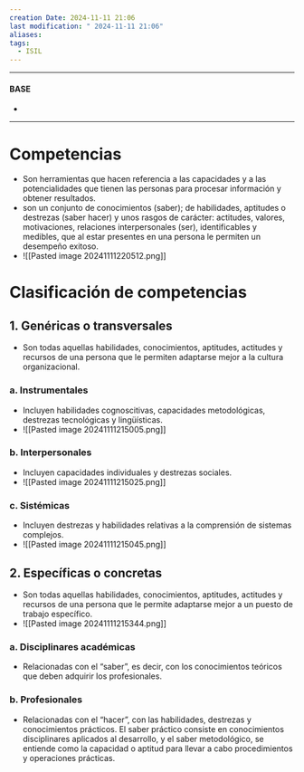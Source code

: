 ```yaml
---
creation Date: 2024-11-11 21:06
last modification: " 2024-11-11 21:06"
aliases: 
tags:
  - ISIL
---
```

___
#### BASE
- 
___
# Competencias
- Son herramientas que hacen referencia a las capacidades y a las potencialidades que tienen las personas para procesar información y obtener resultados.
- son un conjunto de conocimientos (saber); de habilidades, aptitudes o destrezas (saber hacer) y unos rasgos de carácter: actitudes, valores, motivaciones, relaciones interpersonales (ser), identificables y medibles, que al estar presentes en una persona le permiten un desempeño exitoso.
- ![[Pasted image 20241111220512.png]]
# Clasificación de competencias

## 1. Genéricas o transversales
- Son todas aquellas habilidades, conocimientos, aptitudes, actitudes y recursos de una persona que le permiten adaptarse mejor a la cultura organizacional.
### a. Instrumentales
- Incluyen habilidades cognoscitivas, capacidades metodológicas, destrezas tecnológicas y lingüísticas.
- ![[Pasted image 20241111215005.png]]
### b. Interpersonales
- Incluyen capacidades individuales y destrezas sociales.
- ![[Pasted image 20241111215025.png]]
### c. Sistémicas
- Incluyen destrezas y habilidades relativas a la comprensión de sistemas complejos.
- ![[Pasted image 20241111215045.png]]
## 2. Específicas o concretas
- Son todas aquellas habilidades, conocimientos, aptitudes, actitudes y recursos de una persona que le permite adaptarse mejor a un puesto de trabajo específico.
- ![[Pasted image 20241111215344.png]]
### a. Disciplinares académicas
- Relacionadas con el “saber”, es decir, con los conocimientos teóricos que deben adquirir los profesionales. 
### b. Profesionales
- Relacionadas con el “hacer”, con las habilidades, destrezas y conocimientos prácticos. El saber práctico consiste en conocimientos disciplinares aplicados al desarrollo, y el saber metodológico, se entiende como la capacidad o aptitud para llevar a cabo procedimientos y operaciones prácticas.
